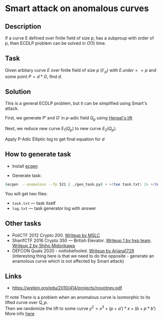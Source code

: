 # Smart attack on anomalous curves

## Description

If a curve E defined over finite field of size $p$, has a subproup with order of $p$, then ECDLP problem can be solved in $O(1)$ time. 

## Task

Given arbitary curve $E$ over finite field of size $p$ ($\mathbb{F}_{p}$) with $E.order == p$ and some point $P = d*G$, find $d$.

## Solution

This is a general ECDLP problem, but it can be simplified using Smart's attack.

First, we generate $P'$ and $G'$ in $p$-adic field $Q_{p}$ using [Hensel's lift](https://en.wikipedia.org/wiki/Hensel%27s_lemma)

Next, we reduce new curve $E_{1}(Q_p)$ to new curve $E_{2}(Q_p)$.

Apply P-Adic Elliptic log to get final equation for $d$

## How to generate task

- Install [ecgen](https://github.com/J08nY/ecgen)

- Generate task:

```bash
(ecgen  --anomalous --fp 521 | ./gen_task.py) > >(tee task.txt) 2> >(tee log.txt >&2)
```

You will get two files:

- `task.txt` — task itself
- `log.txt` — task generator log with answer

## Other tasks

- PoliCTF 2012 Crypto 200. [Writeup by MSLC](http://mslc.ctf.su/wp/polictf-2012-crypto-500/)
- SharifCTF 2016 Crypto 350 — British Elevator. [Writeup 1 by hxp team](https://hxp.io/blog/25/SharifCTF-2016-crypto350-British-Elevator-writeup/). [Writeup 2 by Shiho Midorikawa](https://gist.github.com/elliptic-shiho/e76e7c2a2aff228d7807)
- DEFCON Quals 2020 - nottobefooled. [Writeup by Ariana1729](https://github.com/Ariana1729/CTF-Writeups/tree/master/2020/DEFCON/notbefoooled) (interesting thing here is that we need to do the opposite - generate an anamolous curve which is not affected by Smart attack)

## Links

- https://wstein.org/edu/2010/414/projects/novotney.pdf

!!! note
    There is a problem when an anomalous curve is isomorphic to its lifted curve over Q_p.  
    Then we randomize the lift to some curve $y^2 = x^3 + (p+a')*x + (b + p*b')$  
    More info [here](https://crypto.stackexchange.com/questions/70454/why-smarts-attack-doesnt-work-on-this-ecdlp)
